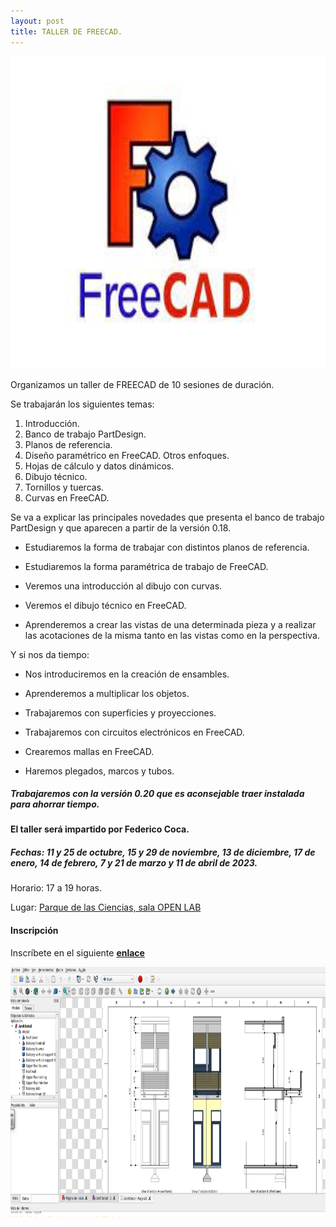 ```yaml
---
layout: post
title: TALLER DE FREECAD.
---
```


<p align="center" >
<img src="/images/freecad.jpeg" width="800" height="500"/>

</p>
Organizamos un taller de FREECAD de 10 sesiones de duración.

Se trabajarán los siguientes temas:

1. Introducción.
2. Banco de trabajo PartDesign.
3. Planos de referencia.
4. Diseño paramétrico en FreeCAD. Otros enfoques.
5. Hojas de cálculo y datos dinámicos.
6. Dibujo técnico.
7. Tornillos y tuercas.
8. Curvas en FreeCAD.

Se va a explicar las principales novedades que presenta el banco de trabajo PartDesign y que aparecen a partir de la versión 0.18.

- Estudiaremos la forma de trabajar con distintos planos de referencia.

- Estudiaremos la forma paramétrica de trabajo de FreeCAD.

- Veremos una introducción al dibujo con curvas.

- Veremos el dibujo técnico en FreeCAD.

- Aprenderemos a crear las vistas de una determinada pieza y a realizar las acotaciones de la misma tanto en las vistas como en la perspectiva.

Y si nos da tiempo:

- Nos introduciremos en la creación de ensambles.

- Aprenderemos a multiplicar los objetos.

- Trabajaremos con superficies y proyecciones.

- Trabajaremos con circuitos electrónicos en FreeCAD.

- Crearemos mallas en FreeCAD.

- Haremos plegados, marcos y tubos.

##### Trabajaremos con la versión 0.20 que es aconsejable traer instalada para ahorrar tiempo.

#### El taller será impartido por Federico Coca.

##### Fechas: 11 y 25 de octubre, 15 y 29 de noviembre, 13 de diciembre, 17 de enero, 14 de febrero, 7 y 21 de marzo y 11 de abril de 2023.


Horario: 17 a 19 horas.




Lugar: [Parque de las Ciencias, sala OPEN LAB](https://goo.gl/maps/aQC1afhE8HR9uaVx8)


#### Inscripción ####
Inscríbete en el siguiente [**enlace**](https://forms.gle/nTsDBRjWSDB6znxy5)

<p align="center" >
<img src="/images/freecad5.png" width="600" height="400"/>

</p>
